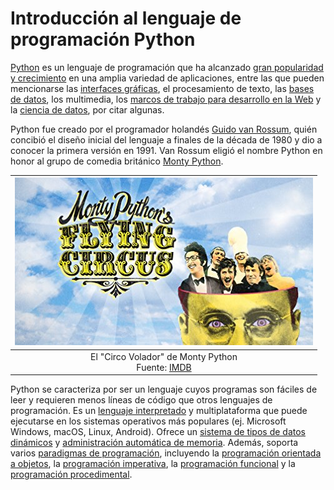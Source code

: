 Introducción al lenguaje de programación Python
===============================================

[Python](https://www.python.org) es un lenguaje de programación que ha alcanzado [gran popularidad y crecimiento](https://stackoverflow.blog/2017/09/06/incredible-growth-python/) en una amplia variedad de aplicaciones, entre las que pueden mencionarse las [interfaces gráficas](https://wiki.python.org/moin/GuiProgramming), el procesamiento de texto, las [bases de datos](https://www.datacamp.com/courses/introduction-to-relational-databases-in-python), los multimedia, los [marcos de trabajo para desarrollo en la Web](https://wiki.python.org/moin/WebFrameworks) y la [ciencia de datos](https://www.datacamp.com/courses/intro-to-python-for-data-science), por citar algunas.

Python fue creado por el programador holandés [Guido van Rossum](https://gvanrossum.github.io//), quién concibió el diseño inicial del lenguaje a finales de la década de 1980 y dio a conocer la primera versión en 1991. Van Rossum eligió el nombre Python en honor al grupo de comedia británico [Monty Python](https://es.wikipedia.org/wiki/Monty_Python).

| ![](img/montypython.jpg) |
|:---:|
| El "Circo Volador" de Monty Python<br>Fuente: [IMDB](http://www.imdb.com/title/tt0063929/)|

Python se caracteriza por ser un lenguaje cuyos programas son fáciles de leer y requieren menos líneas de código que otros lenguajes de programación. Es un [lenguaje interpretado](https://es.wikipedia.org/wiki/Int%C3%A9rprete_(inform%C3%A1tica)) y multiplataforma que puede ejecutarse en los sistemas operativos más populares (ej. Microsoft Windows, macOS, Linux, Android). Ofrece un [sistema de tipos de datos dinámicos](https://es.wikipedia.org/wiki/Tipado_din%C3%A1mico) y [administración automática de memoria](https://es.wikipedia.org/wiki/Gesti%C3%B3n_de_memoria). Además, soporta varios [paradigmas de programación](https://es.wikipedia.org/wiki/Paradigma_de_programaci%C3%B3n), incluyendo la [programación orientada a objetos](https://es.wikipedia.org/wiki/Programaci%C3%B3n_orientada_a_objetos), la [programación imperativa](https://es.wikipedia.org/wiki/Programaci%C3%B3n_imperativa), la [programación funcional](https://es.wikipedia.org/wiki/Programaci%C3%B3n_funcional) y la [programación procedimental](https://es.wikipedia.org/wiki/Programaci%C3%B3n_por_procedimientos).
